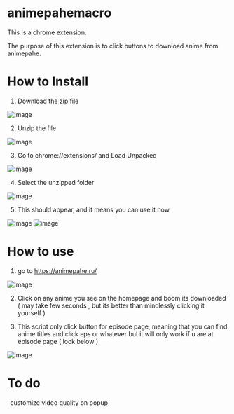 # animepahemacro

This is a chrome extension. 

The purpose of this extension is to click buttons to download anime from animepahe.

<h1>How to Install</h1>

1. Download the zip file

![image](https://github.com/nenowoDev/animepahemacro/assets/38612806/8e7adfa3-3b79-4bb1-9eb3-0fbd091bc846)

2. Unzip the file

![image](https://github.com/nenowoDev/animepahemacro/assets/38612806/5e7321e2-10c0-4fae-846c-e9b42a726256)

3. Go to chrome://extensions/ and Load Unpacked

![image](https://github.com/nenowoDev/animepahemacro/assets/38612806/2b211203-5f8a-45cf-91df-183924cc81c0)

4. Select the unzipped folder

![image](https://github.com/nenowoDev/animepahemacro/assets/38612806/0935ad9c-3a1e-4155-a62f-be0bb778c009)

5. This should appear, and it means you can use it now

![image](https://github.com/nenowoDev/animepahemacro/assets/38612806/f7f3964c-b3b3-4506-a6f8-cd1242143e24)
![image](https://github.com/nenowoDev/animepahemacro/assets/38612806/d0879867-a984-4a2c-a62b-99ec1b1d2a99)


<h1>How to use</h1>

1. go to https://animepahe.ru/

![image](https://github.com/nenowoDev/animepahemacro/assets/38612806/4237cc0f-b826-4f75-add9-fb6eb10d1bcc)

2. Click on any anime you see on the homepage and boom its downloaded ( may take few seconds , but its better than mindlessly clicking it yourself )

3. This script only click button for episode page, meaning that you can find anime titles and click eps or whatever but it will only work if u are at episode page ( look below )

![image](https://github.com/nenowoDev/animepahemacro/assets/38612806/099195a4-3986-4869-884c-71dedaa72220)



<h1>To do</h1>
-customize video quality on popup
